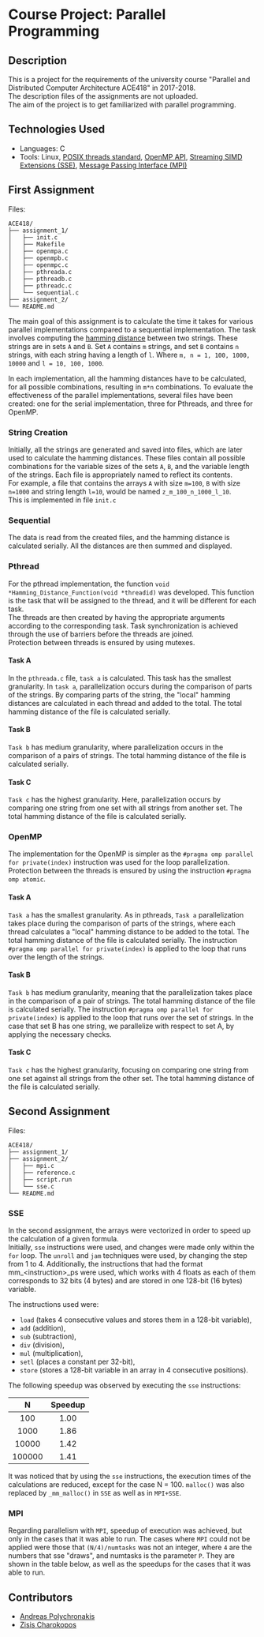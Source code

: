 # Course Project: Parallel Programming

## Description

This is a project for the requirements of the university course "Parallel and Distributed Computer Architecture ACE418" in 2017-2018.  
The description files of the assignments are not uploaded.  
The aim of the project is to get familiarized with parallel programming.

## Technologies Used

- Languages: C
- Tools: Linux, [POSIX threads standard](https://computing.llnl.gov/tutorials/pthreads/), [OpenMP API](https://www.openmp.org/), [Streaming SIMD Extensions (SSE)](https://software.intel.com/sites/landingpage/IntrinsicsGuide), [Message Passing Interface (MPI)](http://mpitutorial.com/tutorials/)

## First Assignment

Files:

```text
ACE418/
├── assignment_1/
│   ├── init.c
│   ├── Makefile
│   ├── openmpa.c
│   ├── openmpb.c
│   ├── openmpc.c
│   ├── pthreada.c
│   ├── pthreadb.c
│   ├── pthreadc.c
│   └── sequential.c
├── assignment_2/
└── README.md
```

The main goal of this assignment is to calculate the time it takes for various parallel implementations compared to a sequential implementation. The task involves computing the [hamming distance](https://en.wikipedia.org/wiki/Hamming_distance) between two strings. These strings are in sets `A` and `B`. Set `A` contains `m` strings, and set `B` contains `n` strings, with each string having a length of `l`. Where `m, n = 1, 100, 1000, 10000` and `l = 10, 100, 1000`.

In each implementation, all the hamming distances have to be calculated, for all possible combinations, resulting in `m*n` combinations.
To evaluate the effectiveness of the parallel implementations, several files have been created: one for the serial implementation, three for Pthreads, and three for OpenMP.

### String Creation

Initially, all the strings are generated and saved into files, which are later used to calculate the hamming distances. These files contain all possible combinations for the variable sizes of the sets `A`, `B`, and the variable length of the strings. Each file is appropriately named to reflect its contents.  
For example, a file that contains the arrays `A` with size `m=100`, `B` with size `n=1000` and string length `l=10`, would be named `z_m_100_n_1000_l_10`.  
This is implemented in file `init.c`

### Sequential

The data is read from the created files, and the hamming distance is calculated serially. All the distances are then summed and displayed.

### Pthread

For the pthread implementation, the function `void *Hamming_Distance_Function(void *threadid)` was developed. This function is the task that will be assigned to the thread, and it will be different for each task.  
The threads are then created by having the appropriate arguments according to the corresponding task. Task synchronization is achieved through the use of barriers before the threads are joined.  
Protection between threads is ensured by using mutexes.

#### Task A

In the `pthreada.c` file, `task a` is calculated. This task has the smallest granularity. In `task a`, parallelization occurs during the comparison of parts of the strings. By comparing parts of the string, the "local" hamming distances are calculated in each thread and added to the total. The total hamming distance of the file is calculated serially.

#### Task B

`Task b` has medium granularity, where parallelization occurs in the comparison of a pairs of strings. The total hamming distance of the file is calculated serially.

#### Task C

`Task c` has the highest granularity. Here, parallelization occurs by comparing one string from one set with all strings from another set. The total hamming distance of the file is calculated serially.

### OpenMP

The implementation for the OpenMP is simpler as the `#pragma omp parallel for private(index)` instruction was used for the loop parallelization.  
Protection between the threads is ensured by using the instruction `#pragma omp atomic`.

#### Task A

`Task a` has the smallest granularity. As in pthreads, `Task a` parallelization takes place during the comparison of parts of the strings, where each thread calculates a "local" hamming distance to be added to the total. The total hamming distance of the file is calculated serially. The instruction `#pragma omp parallel for private(index)` is applied to the loop that runs over the length of the strings.

#### Task B

`Task b` has medium granularity, meaning that the parallelization takes place in the comparison of a pair of strings. The total hamming distance of the file is calculated serially. The instruction `#pragma omp parallel for private(index)` is applied to the loop that runs over the set of strings. In the case that set B has one string, we parallelize with respect to set A, by applying the necessary checks.

#### Task C

`Task c` has the highest granularity, focusing on comparing one string from one set against all strings from the other set. The total hamming distance of the file is calculated serially.

## Second Assignment

Files:

```text
ACE418/
├── assignment_1/
├── assignment_2/
│   ├── mpi.c
│   ├── reference.c
│   ├── script.run
│   └── sse.c
└── README.md
```

### SSE

In the second assignment, the arrays were vectorized in order to speed up the calculation of a given formula.  
Initially, `sse` instructions were used, and changes were made only within the `for` loop. The `unroll` and `jam` techniques were used, by changing the step from 1 to 4. Additionally, the instructions that had the format mm_\<instruction>_ps were used, which works with 4 floats as each of them corresponds to 32 bits (4 bytes) and are stored in one 128-bit (16 bytes) variable.  

The instructions used were:

- `load` (takes 4 consecutive values ​​and stores them in a 128-bit variable),
- `add` (addition),
- `sub` (subtraction),
- `div` (division),
- `mul` (multiplication),
- `setl` (places a constant per 32-bit),
- `store` (stores a 128-bit variable in an array in 4 consecutive positions).  

The following speedup was observed by executing the `sse` instructions:

| N | Speedup |
|:---:|:---:|
| 100 | 1.00 |
| 1000 | 1.86 |
| 10000 | 1.42 |
| 100000 | 1.41 |

It was noticed that by using the `sse` instructions, the execution times of the calculations are reduced, except for the case N = 100. `malloc()` was also replaced by `_mm_malloc()` in `SSE` as well as in `MPI+SSE`.  

### MPI

Regarding parallelism with `MPI`, speedup of execution was achieved, but only in the cases that it was able to run. The cases where `MPI` could not be applied were those that `(N/4)/numtasks` was not an integer, where `4` are the numbers that sse "draws", and numtasks is the parameter `P`. They are shown in the table below, as well as the speedups for the cases that it was able to run.  

## Contributors

- [Andreas Polychronakis](https://github.com/your-username)
- [Zisis Charokopos](https://github.com/zisxar)
